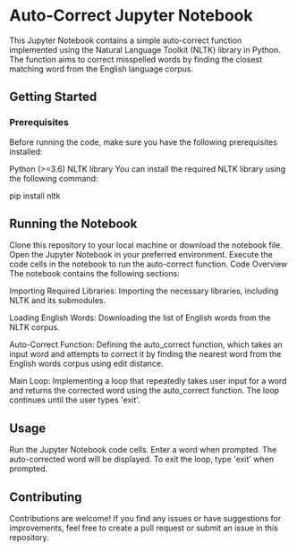 # Auto-Correct Jupyter Notebook

This Jupyter Notebook contains a simple auto-correct function implemented using the Natural Language Toolkit (NLTK) library in Python. The function aims to correct misspelled words by finding the closest matching word from the English language corpus.

## Getting Started

### Prerequisites

Before running the code, make sure you have the following prerequisites installed:

Python (>=3.6)
NLTK library
You can install the required NLTK library using the following command:

pip install nltk

## Running the Notebook

Clone this repository to your local machine or download the notebook file.
Open the Jupyter Notebook in your preferred environment.
Execute the code cells in the notebook to run the auto-correct function.
Code Overview
The notebook contains the following sections:

Importing Required Libraries: Importing the necessary libraries, including NLTK and its submodules.

Loading English Words: Downloading the list of English words from the NLTK corpus.

Auto-Correct Function: Defining the auto_correct function, which takes an input word and attempts to correct it by finding the nearest word from the English words corpus using edit distance.

Main Loop: Implementing a loop that repeatedly takes user input for a word and returns the corrected word using the auto_correct function. The loop continues until the user types 'exit'.

## Usage

Run the Jupyter Notebook code cells.
Enter a word when prompted. The auto-corrected word will be displayed.
To exit the loop, type 'exit' when prompted.

## Contributing

Contributions are welcome! If you find any issues or have suggestions for improvements, feel free to create a pull request or submit an issue in this repository.
